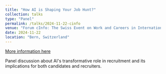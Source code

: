 ```yaml
---
title: "How AI is Shaping Your Job Hunt?"
collection: talks
type: "Panel"
permalink: /talks/2024-11-22-cinfo
venue: "Forum cInfo: The Swiss Event on Work and Careers in International Cooperation, Wankdorf Stadium"
date: 2024-11-22
location: "Bern, Switzerland"
---
```


[More information here](https://www.cinfo.ch/en/news/forum-cinfo-2024-leading-the-way-in-international-cooperations-transformation)

Panel discussion about AI&apos;s transformative role in recruitment and its implications for both candidates and recruiters.
